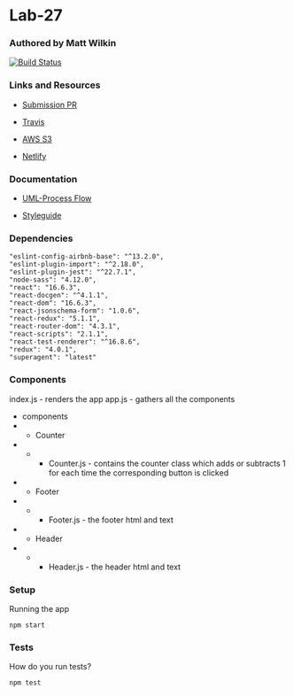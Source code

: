 # Lab-27

### Authored by Matt Wilkin


[![Build Status](https://www.travis-ci.com/mwilkin-401-advanced-javascript/lab-27.svg?branch=dev)](https://www.travis-ci.com/mwilkin-401-advanced-javascript/lab-27)


### Links and Resources

* [Submission PR](https://github.com/mwilkin-401-advanced-javascript/lab-27/pull/1)

* [Travis](https://www.travis-ci.com/mwilkin-401-advanced-javascript/lab-27)

* [AWS S3]()

* [Netlify]()


### Documentation

* [UML-Process Flow](./assets/class_27_process_flow.jpg)

* [Styleguide]()

### Dependencies

  ```"eslint": "^5.6.0",
  "eslint-config-airbnb-base": "^13.2.0",
  "eslint-plugin-import": "^2.18.0",
  "eslint-plugin-jest": "^22.7.1",
  "node-sass": "4.12.0",
  "react": "16.6.3",
  "react-docgen": "^4.1.1",
  "react-dom": "16.6.3",
  "react-jsonschema-form": "1.0.6",
  "react-redux": "5.1.1",
  "react-router-dom": "4.3.1",
  "react-scripts": "2.1.1",
  "react-test-renderer": "^16.8.6",
  "redux": "4.0.1",
  "superagent": "latest"
  ```

### Components
index.js - renders the app
app.js - gathers all the components
* components
* * Counter
* * * Counter.js - contains the counter class which adds or subtracts 1 for each time the corresponding button is clicked
* * Footer
* * * Footer.js - the footer html and text
* * Header
* * * Header.js - the header html and text


### Setup

Running the app

`npm start`

### Tests

How do you run tests?

`npm test`

